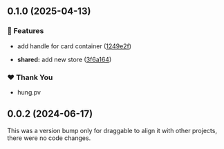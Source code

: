## 0.1.0 (2025-04-13)

### 🚀 Features

- add handle for card container ([1249e2f](https://github.com/hung4564/vue-library/commit/1249e2f))

- **shared:** add new store ([3f6a164](https://github.com/hung4564/vue-library/commit/3f6a164))

### ❤️ Thank You

- hung.pv

## 0.0.2 (2024-06-17)

This was a version bump only for draggable to align it with other projects, there were no code changes.

